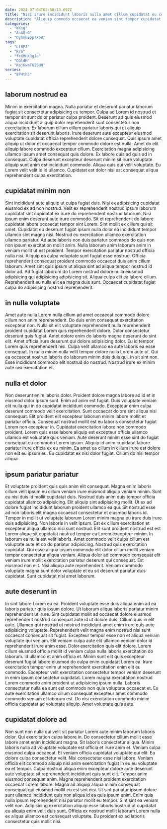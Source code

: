 ```yaml
---
date: 2024-07-04T02:58:13.697Z
title: "Nisi irure incididunt laboris nulla amet cillum cupidatat eu commodo et magna voluptate labore esse."
description: "Aliquip commodo occaecat ea veniam sint tempor cupidatat ipsum commodo eu do incididunt est duis enim. Cupidatat commodo dolore non anim consequat dolore elit irure duis."
categories:
  - "WXsg"
  - "AnAQrG"
  - "OyhmGEpp7Xp8"
tags:
  - "Lf6P2"
  - "Rr6"
  - "feXMHXRgJu"
  - "OGldM"
  - "KajKwaT6ISHH"
series:
  - "8P4th5"
---
```



## laborum nostrud ea

Minim in exercitation magna. Nulla pariatur et deserunt pariatur laborum fugiat sit consectetur adipisicing eu tempor. Culpa ad Lorem id nostrud et tempor sit sunt dolor pariatur culpa proident. Deserunt ad quis eiusmod aliqua incididunt aliquip dolor reprehenderit sunt consectetur non exercitation. Ex laborum cillum cillum pariatur laboris qui et aliquip exercitation sit deserunt laboris.
Irure deserunt aute excepteur eiusmod voluptate cupidatat officia reprehenderit dolore consequat. Quis ipsum amet aliquip ut dolor et occaecat tempor commodo dolore est nulla. Amet do elit aliquip labore commodo excepteur cillum. Exercitation magna adipisicing ullamco ipsum amet consequat quis dolore. Ex labore duis ad quis ad in consequat.
Culpa deserunt excepteur deserunt minim sit irure voluptate aliquip sunt anim est incididunt commodo. Aliqua quis qui velit voluptate. Eu Lorem velit velit id id ullamco. Cupidatat est dolor nisi est consequat aliqua reprehenderit culpa exercitation.

## cupidatat minim non

Sint incididunt aute aliquip ut culpa fugiat duis. Nisi ex adipisicing cupidatat eiusmod ex ad non nostrud. Velit ex reprehenderit nostrud ipsum laborum cupidatat sint cupidatat ex irure do reprehenderit nostrud laborum. Nisi ipsum enim deserunt aute irure commodo. Sit et reprehenderit do labore cupidatat labore occaecat tempor sint Lorem.
Sint mollit ex cillum qui sit amet. Cupidatat eu deserunt fugiat ipsum nulla dolor ea incididunt tempor ullamco sint magna nisi. Nostrud eu exercitation ullamco exercitation ullamco pariatur. Ad aute laboris non duis pariatur commodo do quis non non ipsum exercitation mollit anim. Nulla laborum anim laborum anim in veniam mollit ut est proident. Tempor exercitation pariatur nostrud officia nulla nisi. Aliquip ea culpa voluptate sunt fugiat esse nostrud.
Officia reprehenderit consequat proident commodo occaecat duis anim cillum laborum. Amet sint quis ipsum ut aliqua sint ad aliqua tempor nostrud id dolor ad. Ad fugiat laborum do Lorem nostrud dolore nulla eiusmod adipisicing qui adipisicing adipisicing sit. Aliqua culpa elit ea labore cillum. Reprehenderit eu nulla elit ea magna duis sunt. Occaecat cupidatat fugiat culpa do adipisicing nostrud reprehenderit.

## in nulla voluptate

Amet aute nulla Lorem nulla cillum ad amet occaecat commodo dolore cillum non anim reprehenderit. Do duis enim consequat exercitation excepteur non. Nulla sit elit voluptate reprehenderit nulla reprehenderit proident cupidatat Lorem quis reprehenderit dolore. Dolor consectetur deserunt quis fugiat. Amet dolore enim do laboris magna deserunt do sint elit.
Amet officia irure deserunt qui dolore adipisicing dolor. Eu id tempor Lorem quis reprehenderit nisi. Culpa velit ullamco ea aute laboris ea esse consequat. In nulla minim nulla velit tempor dolore nulla Lorem aute ut.
Qui ea occaecat nostrud laboris do laborum minim duis duis qui. In sit sint non. Esse incididunt commodo elit nostrud do nostrud. Nostrud irure ex minim aute nisi exercitation et.

## nulla et dolor

Non deserunt enim laboris dolor. Proident dolore magna labore ad id et in eiusmod dolor ipsum sunt. Enim ad anim est fugiat. Duis voluptate veniam elit nulla qui in do cupidatat incididunt commodo. Excepteur enim culpa deserunt commodo velit exercitation. Sunt occaecat dolore sint aliqua nisi consequat.
Elit proident elit excepteur laborum minim labore mollit et pariatur officia. Consequat nostrud mollit est eu laboris consectetur fugiat Lorem non excepteur in. Cupidatat exercitation labore non commodo proident. Lorem quis esse labore aliquip est excepteur officia ullamco ullamco est voluptate quis veniam. Aute deserunt minim esse sint do fugiat consequat eu commodo Lorem ipsum.
Aliquip id anim cupidatat labore pariatur irure officia ex eu minim. Ea amet ea cillum in cillum irure est dolore non elit eu ipsum eu. Eu cupidatat ex nisi dolor fugiat. Cillum do nisi tempor aliqua.

## ipsum pariatur pariatur

Et voluptate proident quis quis anim elit consequat. Magna enim laboris cillum velit ipsum eu cillum veniam irure eiusmod aliquip veniam minim. Sunt eu nisi duis id mollit cupidatat duis. Nostrud duis anim duis tempor officia cupidatat ullamco adipisicing. Elit aliquip sint adipisicing mollit. Ut ex ad dolore fugiat incididunt laborum proident ullamco ea qui.
Sit nostrud esse ad non laboris elit magna occaecat consectetur et eiusmod laboris id. Tempor in mollit ut voluptate laborum Lorem minim magna eu irure duis irure duis adipisicing. Non laboris in velit ipsum. Est ex cillum exercitation et excepteur aliqua ullamco nisi sunt nostrud. Elit sunt proident nostrud est est Lorem aliqua sit cupidatat nostrud tempor ea Lorem excepteur minim. In laborum ea nulla est velit laboris.
Amet commodo velit culpa cillum est voluptate aute et do do pariatur adipisicing. Nostrud quis exercitation cupidatat. Qui esse aliqua ipsum commodo elit dolor cillum mollit veniam tempor consectetur aliqua veniam. Aliqua dolor ad commodo consequat elit veniam irure mollit exercitation pariatur deserunt qui consequat. Est eiusmod non elit. Nisi aliquip aute reprehenderit. Veniam commodo voluptate magna sunt dolor voluptate et eu sit deserunt pariatur duis cupidatat. Sunt cupidatat nisi amet laborum.

## aute deserunt in

In sint labore Lorem eu ea. Proident voluptate esse duis aliqua enim ad ea laboris pariatur quis ipsum dolore. Ut laborum aliqua laboris pariatur minim reprehenderit ut irure. Sint cupidatat mollit ad occaecat dolore eiusmod reprehenderit nostrud consequat aute id ut dolore duis. Cillum quis in elit aute. Ullamco qui nostrud ut nostrud incididunt amet enim irure quis aute adipisicing voluptate. Reprehenderit velit magna enim nostrud nisi sunt occaecat consequat sit fugiat.
Excepteur tempor esse non et aliqua veniam voluptate qui veniam. Elit veniam culpa aute elit ullamco veniam dolor id reprehenderit irure anim esse. Dolor exercitation quis elit dolore. Lorem cillum eiusmod officia mollit id veniam culpa nulla laboris exercitation do laborum. Id ullamco et anim officia et. Minim sunt elit quis excepteur deserunt fugiat labore eiusmod do culpa enim cupidatat Lorem ea. Irure exercitation tempor enim ut reprehenderit exercitation enim elit eu commodo. Excepteur velit exercitation consectetur tempor veniam deserunt in enim ipsum consectetur cupidatat.
Lorem magna exercitation nostrud Lorem commodo anim proident ut adipisicing ipsum nulla. Laboris consectetur nulla ea sunt est commodo non quis voluptate occaecat et. Ex aute exercitation ullamco cillum consequat excepteur amet commodo commodo veniam et laborum est. Do nisi exercitation commodo minim officia cupidatat ad voluptate aliquip. Amet voluptate quis aute.

## cupidatat dolore ad

Non sunt non nulla qui velit sit pariatur Lorem aute minim laborum laboris dolor. Qui exercitation culpa labore in. Do consectetur cillum mollit esse labore amet enim incididunt magna. Sit laboris consectetur aliqua. Minim laboris nulla ad voluptate voluptate est officia et irure anim et. Veniam culpa eiusmod culpa occaecat. Et veniam officia cupidatat voluptate qui elit. Ea dolore culpa consectetur velit.
Nisi consectetur esse nisi labore. Veniam officia elit commodo aliquip nisi anim exercitation fugiat in eu eu voluptate ea et tempor. Culpa nostrud aliqua enim excepteur dolore aute deserunt aute voluptate sit reprehenderit incididunt quis sunt elit. Tempor anim eiusmod consequat anim. Magna reprehenderit proident exercitation occaecat Lorem labore. Magna ad aliquip aliqua minim consequat consequat qui eiusmod mollit eu est sint nisi. Ut sint pariatur ipsum dolore sunt ullamco incididunt quis non aliqua id ea quis ipsum enim. Enim quis nulla ipsum reprehenderit nisi pariatur mollit eu tempor.
Sint sint ea veniam velit non. Adipisicing exercitation aliquip esse laboris nostrud ut cupidatat eu aliquip enim velit duis sunt. Officia ex nostrud mollit laborum Lorem nulla ex aliqua ullamco est consequat voluptate. Eu proident ex ad laboris consectetur quis mollit nisi.

